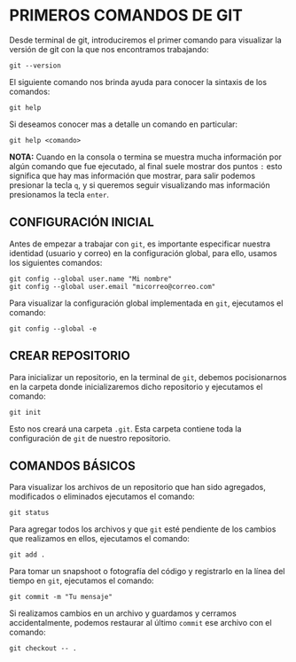 # PRIMEROS COMANDOS DE GIT

Desde terminal de git, introduciremos el primer comando para visualizar la versión de git con la que nos encontramos trabajando:

    git --version

El siguiente comando nos brinda ayuda para conocer la sintaxis de los comandos:

    git help

Si deseamos conocer mas a detalle un comando en particular:

    git help <comando>

**NOTA:** Cuando en la consola o termina se muestra mucha información por algún comando que fue ejecutado, al final suele mostrar dos puntos `:` esto significa que hay mas información que mostrar, para salir podemos presionar la tecla `q`, y si queremos seguir visualizando mas información presionamos la tecla `enter`.

## CONFIGURACIÓN INICIAL

Antes de empezar a trabajar con `git`, es importante especificar nuestra identidad (usuario y correo) en la configuración global, para ello, usamos los siguientes comandos:

    git config --global user.name "Mi nombre"
    git config --global user.email "micorreo@correo.com"

Para visualizar la configuración global implementada en `git`, ejecutamos el comando:

    git config --global -e

## CREAR REPOSITORIO

Para inicializar un repositorio, en la terminal de `git`, debemos pocisionarnos en la carpeta donde inicializaremos dicho repositorio y ejecutamos el comando:

    git init

Esto nos creará una carpeta `.git`. Esta carpeta contiene toda la configuración de `git` de nuestro repositorio.

## COMANDOS BÁSICOS

Para visualizar los archivos de un repositorio que han sido agregados, modificados o eliminados ejecutamos el comando:

    git status

Para agregar todos los archivos y que `git` esté pendiente de los cambios que realizamos en ellos, ejecutamos el comando:

    git add .

Para tomar un snapshoot o fotografía del código y registrarlo en la línea del tiempo en `git`, ejecutamos el comando:

    git commit -m "Tu mensaje"

Si realizamos cambios en un archivo y guardamos y cerramos accidentalmente, podemos restaurar al último `commit` ese archivo con el comando:

    git checkout -- .

